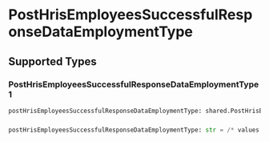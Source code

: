 # PostHrisEmployeesSuccessfulResponseDataEmploymentType


## Supported Types

### PostHrisEmployeesSuccessfulResponseDataEmploymentType1

```python
postHrisEmployeesSuccessfulResponseDataEmploymentType: shared.PostHrisEmployeesSuccessfulResponseDataEmploymentType1 = /* values here */
```

### 

```python
postHrisEmployeesSuccessfulResponseDataEmploymentType: str = /* values here */
```

